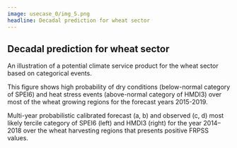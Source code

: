 ```yaml
---
image: usecase_0/img_5.png
headline: Decadal prediction for wheat sector
---
```

## Decadal prediction for wheat sector

An illustration of a potential climate service product for the wheat sector based on categorical events. 

This figure shows high probability of dry conditions (below-normal category of SPEI6) and heat stress events (above-normal category of HMDI3) over most of the wheat growing regions for the forecast years 2015-2019.

Multi-year probabilistic calibrated forecast (a, b) and observed (c, d) most likely tercile category of SPEI6 (left) and HMDI3 (right) for the year 2014–2018 over the wheat harvesting regions that presents positive FRPSS values.
